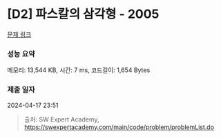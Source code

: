 # [D2] 파스칼의 삼각형 - 2005 

[문제 링크](https://swexpertacademy.com/main/code/problem/problemDetail.do?contestProbId=AV5P0-h6Ak4DFAUq) 

### 성능 요약

메모리: 13,544 KB, 시간: 7 ms, 코드길이: 1,654 Bytes

### 제출 일자

2024-04-17 23:51



> 출처: SW Expert Academy, https://swexpertacademy.com/main/code/problem/problemList.do
